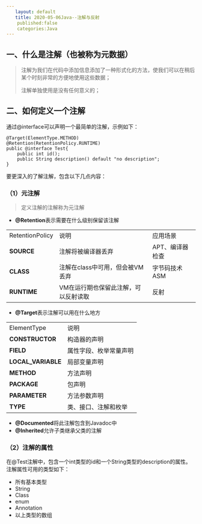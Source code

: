 ```yaml
---
　　layout: default
　　title: 2020-05-06Java--注解与反射
	published:false
	categories:Java
---
```


## 一、什么是注解（也被称为元数据） ##
> 注解为我们在代码中添加信息添加了一种形式化的方法，使我们可以在稍后某个时刻非常的方便地使用这些数据；
> 
> 注解单独使用是没有任何意义的；
## 二、如何定义一个注解 ##
通过@interface可以声明一个最简单的注解，示例如下：
	
	@Target(ElementType.METHOD)
	@Retention(RetentionPolicy.RUNTIME)
	public @interface Test{
		public int id();
		public String description() default "no description";
	}
要更深入的了解注解，包含以下几点内容：
### （1）元注解 ###
> 定义注解的注解称为元注解
- **@Retention**表示需要在什么级别保留该注解

<table class="table">
   <tr>
    <td>RetentionPolicy</td>
    <td>说明</td>
    <td>应用场景</td>
   </tr>
   <tr>
    <td><B>SOURCE</B></td>
    <td>注解将被编译器丢弃</td>
    <td>APT、编译器检查</td>
   </tr>
	<tr>
    <td><B>CLASS</B></td>
    <td>注解在class中可用，但会被VM丢弃</td>
    <td>字节码技术ASM</td>
   </tr>
	<tr>
    <td><B>RUNTIME</B></td>
    <td>VM在运行期也保留此注解，可以反射读取</td>
    <td>反射</td>
   </tr>
</table>

- **@Target**表示注解可以用在什么地方
<table class="table">
   <tr>
    <td>ElementType</td>
    <td>说明</td>
   </tr>
   <tr>
    <td><B>CONSTRUCTOR</B></td>
    <td>构造器的声明</td>
   </tr>
	<tr>
    <td><B>FIELD</B></td>
    <td>属性字段、枚举常量声明</td>
   </tr>
	<tr>
    <td><B>LOCAL_VARIABLE</B></td>
    <td>局部变量声明</td>
   </tr>
<tr>
    <td><B>METHOD</B></td>
    <td>方法声明</td>
   </tr>
   <tr>
    <td><B>PACKAGE</B></td>
    <td>包声明</td>
   </tr>
	<tr>
    <td><B>PARAMETER</B></td>
    <td>方法参数声明</td>
   </tr>
	<tr>
    <td><B>TYPE</B></td>
    <td>类、接口、注解和枚举</td>
   </tr>
</table>

- **@Documented**将此注解包含到Javadoc中
- **@Inherited**允许子类继承父类的注解
### （2）注解的属性 ###

在@Test注解中，包含一个int类型的id和一个String类型的description的属性。注解属性可用的类型如下：

- 所有基本类型
- String
- Class
- enum
- Annotation
- 以上类型的数组